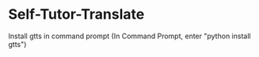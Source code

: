 # Self-Tutor-Translate

Install gtts in command prompt (In Command Prompt, enter "python install gtts")
